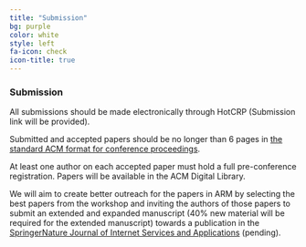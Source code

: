 ```yaml
---
title: "Submission"
bg: purple
color: white
style: left
fa-icon: check
icon-title: true
---
```


### Submission

All submissions should be made electronically through HotCRP (Submission link will be provided). 

<!--
All submissions should be made electronically through: <a href="https://arm2019.hotcrp.com"> https://arm2019.hotcrp.com </a>
-->

Submitted and accepted papers should be no longer than 6 pages in <a href="https://www.acm.org/publications/proceedings-template">the standard ACM format for conference proceedings</a>.

At least one author on each accepted paper must hold a full pre-conference registration. Papers will be available in the ACM Digital Library.

We will aim to create better outreach for the papers in ARM by selecting the best papers from the workshop and inviting the authors of those papers to submit an extended and expanded manuscript (40% new material will be required for the extended manuscript) towards a publication in the <a href="https://jisajournal.springeropen.com/"> SpringerNature Journal of Internet Services and Applications</a> (pending).

